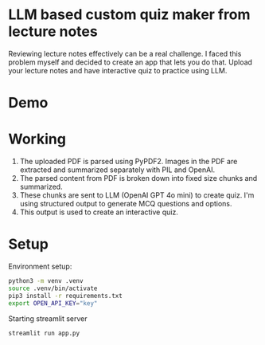# LLM based custom quiz maker from lecture notes

Reviewing lecture notes effectively can be a real challenge. I faced this problem myself and decided to create an app that lets you do that. Upload your lecture notes and have interactive quiz to practice using LLM.

# Demo


# Working

1. The uploaded PDF is parsed using PyPDF2. Images in the PDF are extracted and summarized separately with PIL and OpenAI.
2. The parsed content from PDF is broken down into fixed size chunks and summarized.
3. These chunks are sent to LLM (OpenAI GPT 4o mini) to create quiz. I'm using structured output to generate MCQ questions and options.
4. This output is used to create an interactive quiz.

# Setup

Environment setup:
```sh
python3 -m venv .venv
source .venv/bin/activate
pip3 install -r requirements.txt
export OPEN_API_KEY="key"
```

Starting streamlit server
```sh
streamlit run app.py
```

